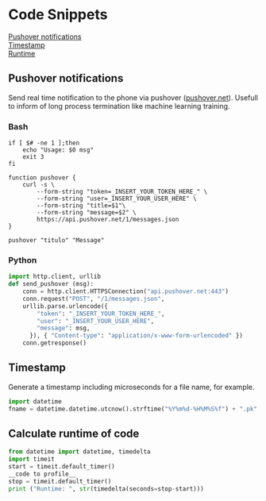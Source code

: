 # Code Snippets
[Pushover notifications](#Pushover-notifications)  
[Timestamp](#Timestamp)  
[Runtime](#Calculate-runtime-of-code)

## Pushover notifications
Send real time notification to the phone via pushover ([pushover.net](https://pushover.net)). Usefull to inform of long process termination like machine learning training.  

### Bash 
```shell
if [ $# -ne 1 ];then
	echo "Usage: $0 msg"
	exit 3
fi

function pushover {
	curl -s \
  		--form-string "token=_INSERT_YOUR_TOKEN_HERE_" \
  		--form-string "user=_INSERT_YOUR_USER_HERE" \
		--form-string "title=$1"\
  		--form-string "message=$2" \
  		https://api.pushover.net/1/messages.json
}

pushover "titulo" "Message"
```
### Python
```python
import http.client, urllib
def send_pushover (msg):
    conn = http.client.HTTPSConnection("api.pushover.net:443")
    conn.request("POST", "/1/messages.json",
    urllib.parse.urlencode({
        "token": "_INSERT_YOUR_TOKEN_HERE_",
        "user": "_INSERT_YOUR_USER_HERE",
        "message": msg,
      }), { "Content-type": "application/x-www-form-urlencoded" })
    conn.getresponse()
```
## Timestamp
Generate a timestamp including microseconds for a file name, for example.
```python
import datetime
fname = datetime.datetime.utcnow().strftime("%Y%m%d-%H%M%S%f") + ".pk"
```
## Calculate runtime of code
```python
from datetime import datetime, timedelta
import timeit
start = timeit.default_timer()
__code to profile__
stop = timeit.default_timer()  
print ("Runtime: ", str(timedelta(seconds=stop-start)))
```

